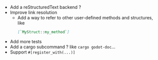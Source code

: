 - Add a reStructuredText backend ?
- Improve link resolution
  - Add a way to refer to other user-defined methods and structures, like
    ```markdown
    [`MyStruct::my_method`]
    ```
- Add more tests
- Add a cargo subcommand ? like `cargo godot-doc`...
- Support `#[register_with(...)]`